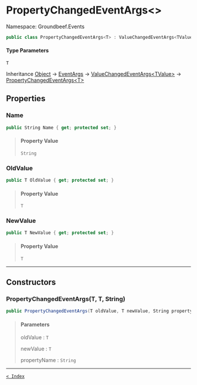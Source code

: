 # PropertyChangedEventArgs&lt;&gt;

Namespace: Groundbeef.Events

```csharp
public class PropertyChangedEventArgs<T> : ValueChangedEventArgs<TValue>
```

#### Type Parameters

`T`<br>

Inheritance [Object](https://docs.microsoft.com/en-us/dotnet/api/system.object) → [EventArgs](https://docs.microsoft.com/en-us/dotnet/api/system.eventargs) → [ValueChangedEventArgs&lt;TValue&gt;](ValueChangedEventArgs-1.md) → [PropertyChangedEventArgs&lt;T&gt;](PropertyChangedEventArgs-1.md)

## Properties

### Name

```csharp
public String Name { get; protected set; }
```

> #### Property Value
> 
> `String`<br>
> 

### OldValue

```csharp
public T OldValue { get; protected set; }
```

> #### Property Value
> 
> `T`<br>
> 

### NewValue

```csharp
public T NewValue { get; protected set; }
```

> #### Property Value
> 
> `T`<br>
> 

---

## Constructors

### PropertyChangedEventArgs(T, T, String)

```csharp
public PropertyChangedEventArgs(T oldValue, T newValue, String propertyName)
```

> #### Parameters
> 
> oldValue : `T`<br>
> 
> newValue : `T`<br>
> 
> propertyName : `String`<br>
> 

---

[`< Index`](..\index.md)

